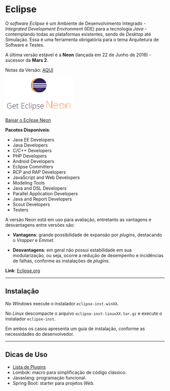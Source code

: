 # Eclipse

O _software_ _Eclipse_ é um Ambiente de Desenvolvimento Integrado - _Integrated Development Environment_ \(IDE\) para a tecnologia _Java_ - contemplando todas as plataformas existentes, sendo de _Desktop_ até Simulação. Essa é uma ferramenta obrigatória para o tema Arquitetura de Software e Testes.

A última versão estável é a **Neon** \(lançada em 22 de Junho de 2016\) - sucessor da **Mars 2**.

Notas da Versão: [AQUI](https://www.eclipse.org/neon/noteworthy/)

![Get Eclipse Neon](../images/get-eclipse-neon.PNG)

[Baixar o Eclipse Neon](http://www.eclipse.org/downloads/)

**Pacotes Disponíveis**:

* Java EE Developers
* Java Developers
* C\/C++ Developers
* PHP Developers
* Android Developers
* Eclipse Committers
* RCP and RAP Developers
* JavaScript and Web Developers
* Modeling Tools
* Java and DSL Developers
* Parallel Application Developers
* Java and Report Developers
* Scout Developers
* Testers

A versão Neon está em uso para avaliação, entretanto as vantagens e desvantagens entre versões são:

* **Vantagens**: grande possibilidade de expansão por _plugins_, destacando o _Vrapper_ e _Emmet_.

* **Desvantagens**: em geral não possui estabilidade em sua modularização, ou seja, ocorre a redução de desempenho e incidências de falhas, conforme as instalações de _plugins_.


**Link**: [Eclipse.org](https://eclipse.org/)

---

## Instalação

No _Windows_ execute o instalador `eclipse-inst-winXX`.

No _Linux_ descompacte o arquivo `eclipse-inst-linuxXX.tar.gz` e execute o instalador `eclipse-inst`.

Em ambos os casos apresenta um guia de instalação, conforme as necessidades do desenvolvedor.

---

## Dicas de Uso

* [Lista de Plugins](plugins.md)
* Lombok: macro para simplificação de código clássico.
* Javaslang: programação funcional.
* Spring Boot: starter para projetos _Web_.

